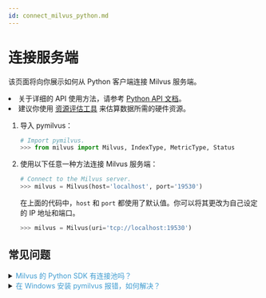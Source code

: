 ```yaml
---
id: connect_milvus_python.md
---
```


# 连接服务端

该页面将向你展示如何从 Python 客户端连接 Milvus 服务端。 

<div class="alert note">
<li>关于详细的 API 使用方法，请参考 <a href="https://github.com/milvus-io/pymilvus">Python API 文档</a>。</li>
<li>建议你使用 <a href="https://milvus.io/tools/sizing">资源评估工具</a> 来估算数据所需的硬件资源。</li>
</div>


1. 导入 pymilvus：

   ```python
   # Import pymilvus.
   >>> from milvus import Milvus, IndexType, MetricType, Status
   ```

2. 使用以下任意一种方法连接 Milvus 服务端：

   ```python
   # Connect to the Milvus server.
   >>> milvus = Milvus(host='localhost', port='19530')
   ```

   <div class="alert note">
   在上面的代码中，<code>host</code> 和 <code>port</code> 都使用了默认值。你可以将其更改为自己设定的 IP 地址和端口。
   </div>

   ```python
   >>> milvus = Milvus(uri='tcp://localhost:19530')
   ```

## 常见问题

<details>
<summary><font color="#3f9cd1">Milvus 的 Python SDK 有连接池吗？</font></summary>
{{fragments/faq_pymilvus_connection_pool.md}}
</details>
<details>
<summary><font color="#3f9cd1">在 Windows 安装 pymilvus 报错，如何解决？</font></summary>
{{fragments/faq_pymilvus_install_error.md}}
</details>

